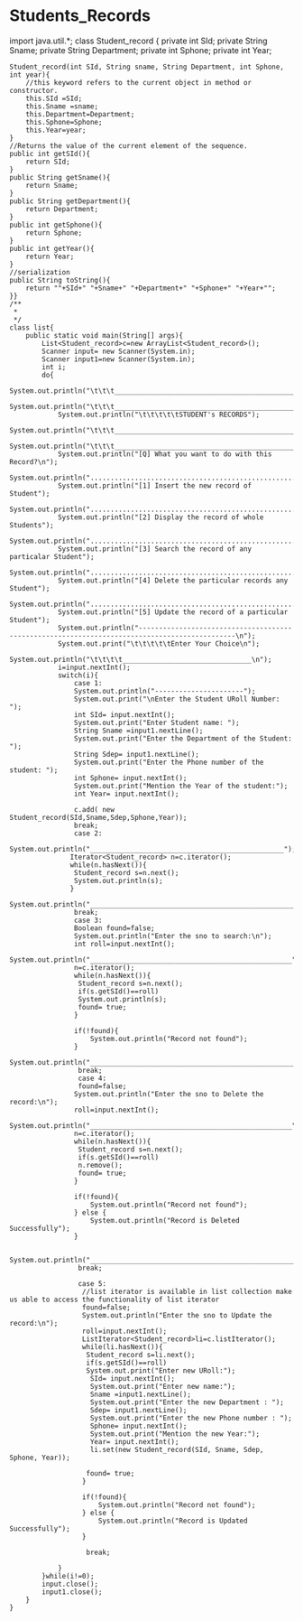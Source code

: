 # Students_Records

import java.util.*;
class Student_record {
    private int SId;
    private String Sname;
    private String Department;
    private int Sphone;
    private int Year;

    Student_record(int SId, String sname, String Department, int Sphone, int year){
        //this keyword refers to the current object in method or constructor.
        this.SId =SId;
        this.Sname =sname;
        this.Department=Department;
        this.Sphone=Sphone;
        this.Year=year;
    }
    //Returns the value of the current element of the sequence.
    public int getSId(){
        return SId;
    }
    public String getSname(){
        return Sname;
    }
    public String getDepartment(){
        return Department;
    }
    public int getSphone(){
        return Sphone;
    }
    public int getYear(){
        return Year;
    }
    //serialization 
    public String toString(){
        return ""+SId+" "+Sname+" "+Department+" "+Sphone+" "+Year+"";
    }}
    /**
     *
     */
    class list{
        public static void main(String[] args){
            List<Student_record>c=new ArrayList<Student_record>();
            Scanner input= new Scanner(System.in);
            Scanner input1=new Scanner(System.in);
            int i;
            do{
                System.out.println("\t\t\t_____________________________________________________");
                System.out.println("\t\t\t_____________________________________________________");
                System.out.println("\t\t\t\t\tSTUDENT's RECORDS");
                System.out.println("\t\t\t_____________________________________________________");
                System.out.println("\t\t\t_____________________________________________________\n");
                System.out.println("[Q] What you want to do with this Record?\n");
                System.out.println("....................................................");
                System.out.println("[1] Insert the new record of Student");
                System.out.println("....................................................");
                System.out.println("[2] Display the record of whole Students");
                System.out.println("....................................................");
                System.out.println("[3] Search the record of any particalar Student");
                System.out.println("....................................................");
                System.out.println("[4] Delete the particular records any Student");
                System.out.println("....................................................");
                System.out.println("[5] Update the record of a particular Student");
                System.out.println("----------------------------------------------------------------------------------------------\n");
                System.out.print("\t\t\t\t\tEnter Your Choice\n");
                System.out.println("\t\t\t\t________________________________\n");
                i=input.nextInt();
                switch(i){
                    case 1:
                    System.out.println("----------------------");
                    System.out.print("\nEnter the Student URoll Number: ");
                    int SId= input.nextInt();
                    System.out.print("Enter Student name: ");
                    String Sname =input1.nextLine();
                    System.out.print("Enter the Department of the Student: ");
                    String Sdep= input1.nextLine();
                    System.out.print("Enter the Phone number of the student: ");
                    int Sphone= input.nextInt();
                    System.out.print("Mention the Year of the student:");
                    int Year= input.nextInt();

                    c.add( new Student_record(SId,Sname,Sdep,Sphone,Year));
                    break;
                    case 2:
                    System.out.println("________________________________________________");
                   Iterator<Student_record> n=c.iterator();
                   while(n.hasNext()){
                    Student_record s=n.next();
                    System.out.println(s);
                   }
                   System.out.println("___________________________________________________");
                    break;
                    case 3:
                    Boolean found=false;
                    System.out.println("Enter the sno to search:\n");
                    int roll=input.nextInt();
                    System.out.println("__________________________________________________");
                    n=c.iterator();
                    while(n.hasNext()){
                     Student_record s=n.next();
                     if(s.getSId()==roll)
                     System.out.println(s);
                     found= true;
                    }
                   
                    if(!found){
                        System.out.println("Record not found");
                    }
                    System.out.println("___________________________________________________");
                     break;
                     case 4:
                     found=false;
                    System.out.println("Enter the sno to Delete the record:\n");
                    roll=input.nextInt();
                    System.out.println("__________________________________________________");
                    n=c.iterator();
                    while(n.hasNext()){
                     Student_record s=n.next();
                     if(s.getSId()==roll)
                     n.remove();
                     found= true;
                    }
                   
                    if(!found){
                        System.out.println("Record not found");
                    } else {
                        System.out.println("Record is Deleted Successfully");
                    }
                    
                    System.out.println("___________________________________________________");
                     break;

                     case 5:
                      //list iterator is available in list collection make us able to access the functionality of list iterator
                      found=false;
                      System.out.println("Enter the sno to Update the record:\n");
                      roll=input.nextInt();
                      ListIterator<Student_record>li=c.listIterator();
                      while(li.hasNext()){
                       Student_record s=li.next();
                       if(s.getSId()==roll)
                       System.out.print("Enter new URoll:");
                        SId= input.nextInt();
                        System.out.print("Enter new name:");
                        Sname =input1.nextLine();
                        System.out.print("Enter the new Department : ");
                        Sdep= input1.nextLine();
                        System.out.print("Enter the new Phone number : ");
                        Sphone= input.nextInt();
                        System.out.print("Mention the new Year:");
                        Year= input.nextInt();
                        li.set(new Student_record(SId, Sname, Sdep, Sphone, Year));
                        
                       found= true;
                      }
                     
                      if(!found){
                          System.out.println("Record not found");
                      } else {
                          System.out.println("Record is Updated Successfully");
                      }
                      
                       break;
  
                }
            }while(i!=0);
            input.close();
            input1.close();
        }
    }
